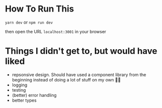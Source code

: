 # How To Run This

`yarn dev` or `npm run dev`

then open the URL `localhost:3001` in your browser

# Things I didn't get to, but would have liked

- repsonsive design. Should have used a component library from the beginning instead
  of doing a lot of stuff on my own 🤷‍♂️
- logging
- testing
- (better) error handling
- better types
